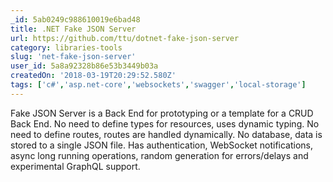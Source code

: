 ```yaml
---
_id: 5ab0249c988610019e6bad48
title: .NET Fake JSON Server
url: https://github.com/ttu/dotnet-fake-json-server
category: libraries-tools
slug: 'net-fake-json-server'
user_id: 5a8a92328b86e53b3449b03a
createdOn: '2018-03-19T20:29:52.580Z'
tags: ['c#','asp.net-core','websockets','swagger','local-storage']
---
```


Fake JSON Server is a Back End for prototyping or a template for a CRUD Back End. No need to define types for resources, uses dynamic typing. No need to define routes, routes are handled dynamically. No database, data is stored to a single JSON file. Has authentication, WebSocket notifications, async long running operations, random generation for errors/delays and experimental GraphQL support.
